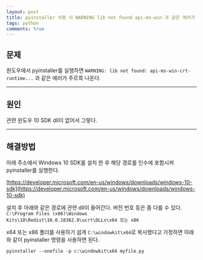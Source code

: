 ```yaml
---
layout: post
title: pyinstaller 사용 시 WARNING lib not found api-ms-win 과 같은 에러가 발생하는 경우
tags: python
comments: true
---
```


## 문제

윈도우에서 pyinstaller를 실행하면 `WARNING: lib not found: api-ms-win-crt-runtime...` 과 같은 에러가 주르륵 나온다.  

---  

## 원인

관련 윈도우 10 SDK dll이 없어서 그렇다.  

---  

## 해결방법  

아래 주소에서 Windows 10 SDK를 설치 한 후 해당 경로를 인수에 포함시켜 pyinstaller를 실행한다.  

[https://developer.microsoft.com/en-us/windows/downloads/windows-10-sdk](https://developer.microsoft.com/en-us/windows/downloads/windows-10-sdk)  

설치 후 아래와 같은 경로에 관련 dll이 들어간다. 버전 번호 등은 좀 다를 수 있다.  
`C:\Program Files (x86)\Windows Kits\10\Redist\10.0.18362.0\ucrt\DLLs\x64 또는 x86`  

x64 또는 x86 폴더를 사용하기 쉽게 `C:\windowkit\x64`로 복사했다고 가정하면 아래와 같이 pyinstaller 명령을 사용하면 된다.  

`pyinstaller --onefile -p c:\windowkit\x64 myfile.py`  

